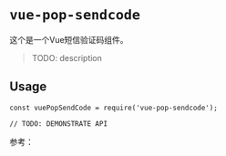 # `vue-pop-sendcode`

这个是一个Vue短信验证码组件。

> TODO: description

## Usage

```
const vuePopSendCode = require('vue-pop-sendcode');

// TODO: DEMONSTRATE API
```

参考： 